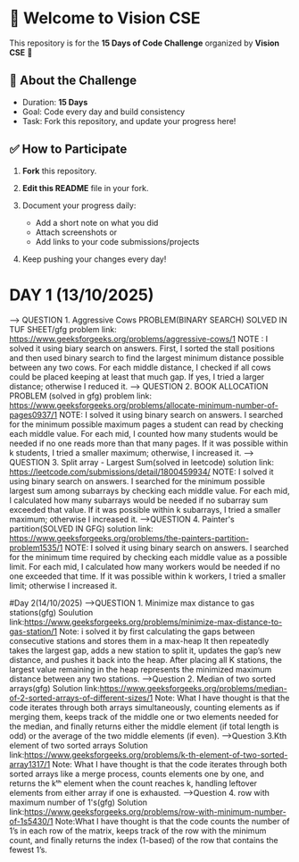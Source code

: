 # 👋 Welcome to Vision CSE  

This repository is for the **15 Days of Code Challenge** organized by **Vision CSE** 🚀  

## 📌 About the Challenge
- Duration: **15 Days**
- Goal: Code every day and build consistency  
- Task: Fork this repository, and update your progress here!  

## ✅ How to Participate
1. **Fork** this repository.  
2. **Edit this README** file in your fork.  
3. Document your progress daily:  
   - Add a short note on what you did  
   - Attach screenshots or  
   - Add links to your code submissions/projects  

4. Keep pushing your changes every day!

  # DAY 1 (13/10/2025)
  --> QUESTION 1. Aggressive Cows PROBLEM(BINARY SEARCH) SOLVED IN TUF SHEET/gfg
   problem link: https://www.geeksforgeeks.org/problems/aggressive-cows/1
   NOTE : I solved it using biary search on answers. First, I sorted the stall positions and then used binary search to find the largest minimum distance possible between any two cows. For each middle distance,     I checked if all cows could be placed keeping at least that much gap. If yes, I tried a larger distance; otherwise I reduced it.
  --> QUESTION 2. BOOK ALLOCATION PROBLEM (solved in gfg)
   problem link: https://www.geeksforgeeks.org/problems/allocate-minimum-number-of-pages0937/1
   NOTE: I solved it using binary search on answers. I searched for the minimum possible maximum pages a student can read by checking each middle value. For each mid, I counted how many students would be needed     if no one reads more than that many pages. If it was possible within k students, I tried a smaller maximum; otherwise, I increased it.
   --> QUESTION 3. Split array - Largest Sum(solved in leetcode)
   solution link: https://leetcode.com/submissions/detail/1800459934/
   NOTE: I solved it using binary search on answers. I searched for the minimum possible largest sum among subarrays by checking each middle value. For each mid, I calculated how many subarrays would be needed      if no subarray sum exceeded that value. If it was possible within k subarrays, I tried a smaller maximum; otherwise I increased it.
   -->QUESTION 4. Painter's partition(SOLVED IN GFG)
   solution link: https://www.geeksforgeeks.org/problems/the-painters-partition-problem1535/1
   NOTE: I solved it using binary search on answers. I searched for the minimum time required by checking each middle value as a possible limit. For each mid, I calculated how many workers would be needed if no     one exceeded that time. If it was possible within k workers, I tried a smaller limit; otherwise I increased it.

#Day 2(14/10/2025)
-->QUESTION 1. Minimize max distance to gas stations(gfg)
Soulution link:https://www.geeksforgeeks.org/problems/minimize-max-distance-to-gas-station/1
Note: i solved it by first calculating  the gaps between consecutive stations and stores them in a max-heap It then repeatedly takes the largest gap, adds a new station to split it, updates the gap’s new distance, and pushes it back into the heap. After placing all K stations, the largest value remaining in the heap represents the minimized maximum distance between any two stations.
-->Question 2. Median of two sorted arrays(gfg)
Solution link:https://www.geeksforgeeks.org/problems/median-of-2-sorted-arrays-of-different-sizes/1
Note: What I have thought is that the code iterates through both arrays simultaneously, counting elements as if merging them, keeps track of the middle one or two elements needed for the median, and finally returns either the middle element (if total length is odd) or the average of the two middle elements (if even).
-->Question 3.Kth element of two sorted arrays
Solution link:https://www.geeksforgeeks.org/problems/k-th-element-of-two-sorted-array1317/1
Note: What I have thought is that the code iterates through both sorted arrays like a merge process, counts elements one by one, and returns the kᵗʰ element when the count reaches k, handling leftover elements from either array if one is exhausted.
-->Question 4. row with maximum number of 1's(gfg)
Solution link:https://www.geeksforgeeks.org/problems/row-with-minimum-number-of-1s5430/1
Note:What I have thought is that the code counts the number of 1’s in each row of the matrix, keeps track of the row with the minimum count, and finally returns the index (1-based) of the row that contains the fewest 1’s.


   



    
